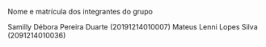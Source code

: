 Nome e matrícula dos integrantes do grupo

Samilly Débora Pereira Duarte (20191214010007)
Mateus Lenni Lopes Silva (2091214010036)
